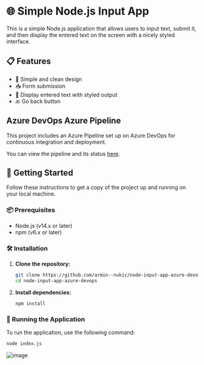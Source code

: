 # 🌐 Simple Node.js Input App

This is a simple Node.js application that allows users to input text, submit it, and then display the entered text on the screen with a nicely styled interface.

## 📋 Features

- 🌟 Simple and clean design
- 📥 Form submission
- 📄 Display entered text with styled output
- 🔙 Go back button

## Azure DevOps Azure Pipeline

This project includes an Azure Pipeline set up on Azure DevOps for continuous integration and deployment.

You can view the pipeline and its status [here](https://dev.azure.com/testict119/Gihub-input-app/_build).

## 🚀 Getting Started

Follow these instructions to get a copy of the project up and running on your local machine.

### 📦 Prerequisites

- Node.js (v14.x or later)
- npm (v6.x or later)

### 🛠️ Installation

1. **Clone the repository:**

   ```bash
   git clone https://github.com/armin--nukic/node-input-app-azure-devops
   cd node-input-app-azure-devops
   ```

2. **Install dependencies:**

   ```bash
   npm install
   ```

### 🚀 Running the Application

To run the application, use the following command:

```bash
node index.js
```

![image](https://github.com/user-attachments/assets/27c8834f-3d19-4d0a-acf4-9cfea2c9a89c)

